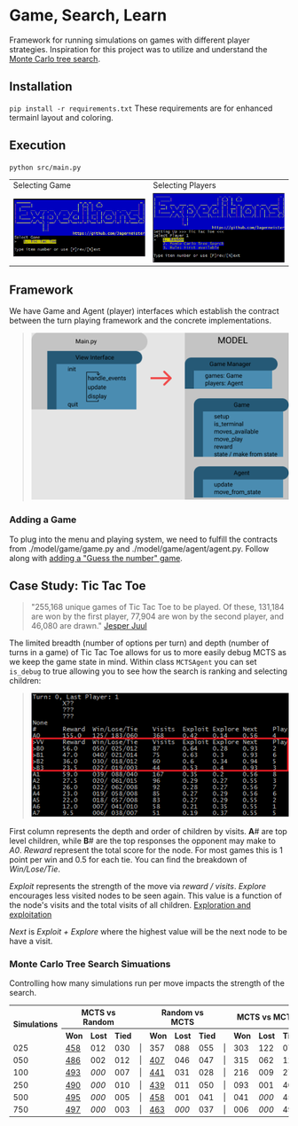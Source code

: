 # Game, Search, Learn

Framework for running simulations on games with different player strategies. Inspiration for this project was to utilize and understand the [Monte Carlo tree search](https://en.wikipedia.org/wiki/Monte_Carlo_tree_search).

## Installation
`pip install -r requirements.txt`
These requirements are for enhanced termainl layout and coloring.

## Execution
`python src/main.py`

<table>
    <tr>
        <td>Selecting Game</td>
        <td>Selecting Players</td>
    </tr>
    <tr>
        <td><img src="./01_Intro.png"/></td>
        <td><img src="./02_Players.png"/></td>
    </tr>
</table>

## Framework
We have Game and Agent (player) interfaces which establish the contract between the turn playing framework and the concrete implementations.

>![Framework](./Framework.png)

### Adding a Game
To plug into the menu and playing system, we need to fulfill the contracts from ./model/game/game.py and ./model/game/agent/agent.py. Follow along with [adding a "Guess the number" game](./game.md).

## Case Study: Tic Tac Toe
>"255,168 unique games of Tic Tac Toe to be played. Of these, 131,184 are won by the first player, 77,904 are won by the second player, and 46,080 are drawn." [Jesper Juul](https://www.jesperjuul.net/ludologist/2003/12/28/255168-ways-of-playing-tic-tac-toe/)

The limited breadth (number of options per turn) and depth (number of turns in a game) of Tic Tac Toe allows for us to more easily debug MCTS as we keep the game state in mind. Within class `MCTSAgent` you can set `is_debug` to true allowing you to see how the search is ranking and selecting children:
>![ChildrenDisplay](./CaseStudy_TTT_01.png)

First column represents the depth and order of children by visits. **A**# are top level children, while **B**# are the top responses the opponent may make to *A0*. *Reward* represent the total score for the node. For most games this is 1 point per win and 0.5 for each tie. You can find the breakdown of *Win/Lose/Tie*.

*Exploit* represents the strength of the move via *reward / visits*. *Explore* encourages less visited nodes to be seen again. This value is a function of the node's visits and the total visits of all children. [Exploration and exploitation](https://en.wikipedia.org/wiki/Monte_Carlo_tree_search#Exploration_and_exploitation)

*Next* is *Exploit + Explore* where the highest value will be the next node to be have a visit.


### Monte Carlo Tree Search Simuations
Controlling how many simulations run per move impacts the strength of the search.
<table>
    <tr>
        <th rowspan=2>Simulations</th>
        <th colspan=3>MCTS vs Random</th>
        <th>&nbsp;</th>
        <th colspan=3>Random vs MCTS</th>
        <th>&nbsp;</th>
        <th colspan=3>MCTS vs MCTS</th>
    </tr>
    <tr>
        <th>Won</th><th>Lost</th><th>Tied</th>
        <th>&nbsp;</th>
        <th>Won</th><th>Lost</th><th>Tied</th>
        <th>&nbsp;</th>
        <th>Won</th><th>Lost</th><th>Tied</th>
    </tr>
    <tr>
        <td>025</td>
        <td><u>458</u></td><td>012</td><td>030</td><td>|</td>
        <td>357</td><td>088</td><td>055</td><td>|</td>
        <td>303</td><td>122</td><td>075</td>
    </tr>
    <tr>
        <td>050</td>
        <td><u>486</u></td><td>002</td><td>012</td><td>|</td>
        <td><u>407</u></td><td>046</td><td>047</td><td>|</td>
        <td>315</td><td>062</td><td>123</td>
    </tr>
    <tr>
        <td>100</td>
        <td><u>493</u></td><td><i>000</i></td><td>007</td><td>|</td>
        <td><u>441</u></td><td>031</td><td>028</td><td>|</td>
        <td>216</td><td>009</td><td>275</td>
    </tr>
    <tr>
        <td>250</td>
        <td><u>490</u></td><td><i>000</i></td><td>010</td><td>|</td>
        <td><u>439</u></td><td>011</td><td>050</td><td>|</td>
        <td>093</td><td>001</td><td>406</td>
    </tr>
    <tr>
        <td>500</td>
        <td><u>495</u></td><td><i>000</i></td><td>005</td><td>|</td>
        <td><u>458</u></td><td>001</td><td>041</td><td>|</td>
        <td>041</td><td><i>000</i></td><td>459</td>
    </tr>
    <tr>
        <td>750</td>
        <td><u>497</u></td><td><i>000</i></td><td>003</td><td>|</td>
        <td><u>463</u></td><td><i>000</i></td><td>037</td><td>|</td>
        <td>006</td><td><i>000</i></td><td>494</td>
    </tr>
</table>
